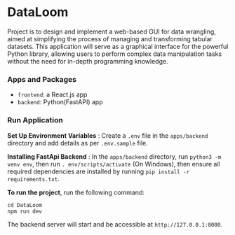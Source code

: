 # DataLoom
Project is to design and implement a web-based GUI for data wrangling, aimed at simplifying the process of managing and transforming tabular datasets. This application will serve as a graphical interface for the powerful Python library, allowing users to perform complex data manipulation tasks without the need for in-depth programming knowledge. 

### Apps and Packages

- `frontend`: a React.js app
- `backend`:  Python(FastAPI) app

### Run Application
**Set Up Environment Variables** :
Create a `.env` file in the `apps/backend` directory and add details as per `.env.sample` file.

**Installing FastApi Backend** : In the `apps/backend` directory, run `python3 -m venv env`, then run `. env/scripts/activate` (On Windows), then ensure all required dependencies are installed by running `pip install -r requirements.txt`.

**To run the project**, run the following command:
```
cd DataLoom
npm run dev
```

The backend server will start and be accessible at `http://127.0.0.1:8000`.
